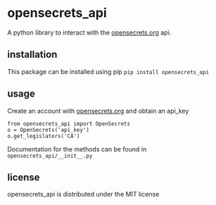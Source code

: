 # opensecrets_api
A python library to interact with the [opensecrets.org](opensecrets.org) api.

## installation
This package can be installed using pip 
`pip install opensecrets_api`

## usage
Create an account with [opensecrets.org](opensecrets.org) and obtain an api_key

    from opensecrets_api import OpenSecrets
    o = OpenSecrets('api_key')
    o.get_legislators('CA')
    
Documentation for the methods can be found in `opensecrets_api/__init__.py`

## license

opensecrets_api is distributed under the MIT license 
